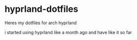 # hyprland-dotfiles

Heres my dotfiles for arch hyprland

i started using hyprland like a month ago and have like it so far


